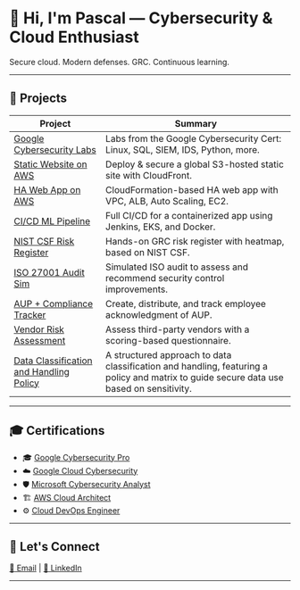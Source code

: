# 👋 Hi, I'm Pascal — Cybersecurity & Cloud Enthusiast

Secure cloud. Modern defenses. GRC. Continuous learning.

---

## 🔧 Projects

| Project | Summary |
|--------|---------|
| [Google Cybersecurity Labs](https://github.com/Pascal831/Cybersecurity-Foundation) | Labs from the Google Cybersecurity Cert: Linux, SQL, SIEM, IDS, Python, more. |
| [Static Website on AWS](https://github.com/Pascal831/Cybersecurity-Foundation) | Deploy & secure a global S3-hosted static site with CloudFront. |
| [HA Web App on AWS](https://github.com/Pascal831/Deploy-a-High-Availability-Web-App-using-CloudFormation) | CloudFormation-based HA web app with VPC, ALB, Auto Scaling, EC2. |
| [CI/CD ML Pipeline](https://github.com/Pascal831/Operationalize-A-ML-Microservice-API) | Full CI/CD for a containerized app using Jenkins, EKS, and Docker. |
| [NIST CSF Risk Register](https://github.com/Pascal831/NIST-CSF-Risk-Register-Project) | Hands-on GRC risk register with heatmap, based on NIST CSF. |
| [ISO 27001 Audit Sim](https://github.com/Pascal831/ISO-27001-Compliance-Audit-Simulation) | Simulated ISO audit to assess and recommend security control improvements. |
| [AUP + Compliance Tracker](https://github.com/Pascal831/Acceptable-Use-Poliy-Compliance-Tracker) | Create, distribute, and track employee acknowledgment of AUP. |
| [Vendor Risk Assessment](https://github.com/Pascal831/Third-Party-Vendor-Assessment) | Assess third-party vendors with a scoring-based questionnaire. |
| [Data Classification and Handling Policy](https://github.com/Pascal831/Data-Classification-and-handling-policy/blob/main/README.md) | A structured approach to data classification and handling, featuring a policy and matrix to guide secure data use based on sensitivity.|


---

## 🎓 Certifications

- 🎓 [Google Cybersecurity Pro](https://www.coursera.org/account/accomplishments/professional-cert/3JN2Y7BCJNTR)
- ☁️ [Google Cloud Cybersecurity](https://www.coursera.org/account/accomplishments/professional-cert/N4D9HF8XOZUT)
- 🛡️ [Microsoft Cybersecurity Analyst](https://www.coursera.org/account/accomplishments/professional-cert/5VQLARK035FE)
- 🏗️ [AWS Cloud Architect](https://www.udacity.com/certificate/e/619b8468-98aa-11ea-a4b0-0bfa7a4016ae)
- ⚙️ [Cloud DevOps Engineer](https://www.udacity.com/certificate/e/90567bc0-6d33-11ea-a387-0329ec52e709)

---

## 🤝 Let's Connect

[📧 Email](mailto:pegbenda1@gmail.com) | [🔗 LinkedIn](https://www.linkedin.com/in/pascalegbenda/)

---

<!-- Optional Tech Stack & Fun Facts
**Pascal831/Pascal831** is a ✨ special ✨ repo because its `README.md` appears on your profile.
🌱 Learning: Azure Security, MITRE ATT&CK
💬 Ask about: Cyber frameworks, GRC, detection tools
⚡ Fun fact: I turn complex security into simple visuals!
-->
